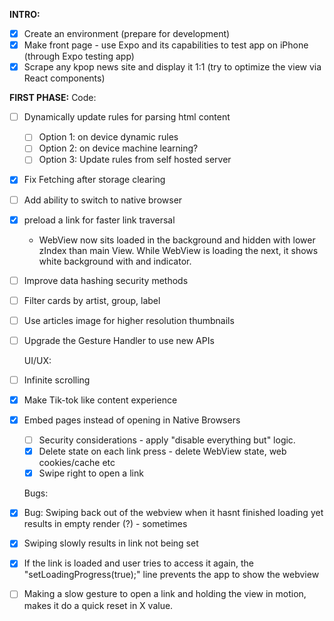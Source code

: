 **INTRO:**
- [x] Create an environment (prepare for development)
- [x] Make front page - use Expo and its capabilities to test app on iPhone (through Expo testing app)
- [x] Scrape any kpop news site and display it 1:1 (try to optimize the view via React components)

**FIRST PHASE:**
	Code:
- [ ] Dynamically update rules for parsing html content
	- [ ] Option 1: on device dynamic rules
	- [ ] Option 2: on device machine learning?
	- [ ] Option 3: Update rules from self hosted server
- [x] Fix Fetching after storage clearing
- [ ] Add ability to switch to native browser
- [x] preload a link for faster link traversal
	- WebView now sits loaded in the background and hidden with lower zIndex than main View. While WebView is loading the next, it shows white background with and indicator.
- [ ] Improve data hashing security methods
- [ ] Filter cards by artist, group, label
- [ ] Use articles image for higher resolution thumbnails
- [ ] Upgrade the Gesture Handler to use new APIs

	UI/UX:
- [ ] Infinite scrolling
- [x] Make Tik-tok like content experience
- [x] Embed pages instead of opening in Native Browsers
	- [ ] Security considerations - apply "disable everything but" logic.
	- [x] Delete state on each link press - delete WebView state, web cookies/cache etc
	- [x] Swipe right to open a link

	Bugs:
- [x] Bug: Swiping back out of the webview when it hasnt finished loading yet results in empty render (?) - sometimes
- [x] Swiping slowly results in link not being set
- [x] If the link is loaded and user tries to access it again, the "setLoadingProgress(true);" line prevents the app to show the webview
- [ ] Making a slow gesture to open a link and holding the view in motion, makes it do a quick reset in X value.
